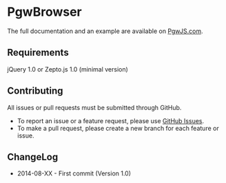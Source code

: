 PgwBrowser
=========

The full documentation and an example are available on [PgwJS.com](http://pgwjs.com/pgwbrowser/).


Requirements
---------

jQuery 1.0 or Zepto.js 1.0 (minimal version)


Contributing
---------

All issues or pull requests must be submitted through GitHub.

* To report an issue or a feature request, please use [GitHub Issues](https://github.com/Pagawa/PgwBrowser/issues).
* To make a pull request, please create a new branch for each feature or issue.


ChangeLog
---------

* 2014-08-XX - First commit (Version 1.0)
